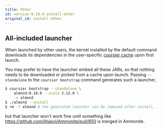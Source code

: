 ```yaml
---
title: Other
id: version-0.10.6-install-other
original_id: install-other
---
```


## All-included launcher

When launched by other users, the kernel installed by the default command
downloads its dependencies in the user-specific [coursier cache](https://get-coursier.io/docs/cache.html#location)
upon first launch.

You may prefer to have the launcher embed all these JARs,
so that nothing needs to be downloaded or picked from a cache upon launch. Passing
`--standalone` to the `coursier bootstrap` command generates such a launcher,

```bash
$ coursier bootstrap --standalone \
    almond:0.10.6 --scala 2.12.8 \
    -o almond
$ ./almond --install
$ rm -f almond # the generated launcher can be removed after install, it copied itself in the kernel installation directory
```

but that launcher won't work fine until something like https://github.com/lihaoyi/Ammonite/pull/850
is merged in Ammonite.


